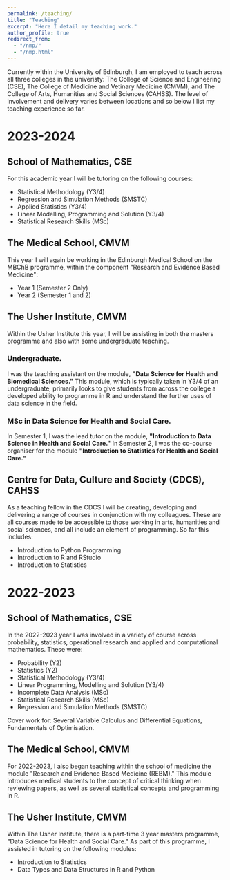 ```yaml
---
permalink: /teaching/
title: "Teaching"
excerpt: "Here I detail my teaching work."
author_profile: true
redirect_from: 
  - "/nmp/"
  - "/nmp.html"
---
```


Currently within the University of Edinburgh, I am employed to teach across all three colleges in the univeristy: The College of Science and Engineering (CSE), The College of Medicine and Vetinary Medicine (CMVM), and The College of Arts, Humanities and Social Sciences (CAHSS). The level of involvement and delivery varies between locations and so below I list my teaching experience so far.

2023-2024
=============

School of Mathematics, CSE
-------------
For this academic year I will be tutoring on the following courses:
- Statistical Methodology (Y3/4)
- Regression and Simulation Methods (SMSTC)
- Applied Statistics (Y3/4)
- Linear Modelling, Programming and Solution (Y3/4)
- Statistical Research Skills (MSc)

The Medical School, CMVM
-------------
This year I will again be working in the Edinburgh Medical School on the MBChB programme, within the component "Research and Evidence Based Medicine":
- Year 1 (Semester 2 Only)
- Year 2 (Semester 1 and 2)

The Usher Institute, CMVM
-------------
Within the Usher Institute this year, I will be assisting in both the masters programme and also with some undergraduate teaching.

### Undergraduate.
I was the teaching assistant on the module, **"Data Science for Health and Biomedical Sciences."** This module, which is typically taken in Y3/4 of an undergraduate, primarily looks to give students from across the college a developed ability to programme in R and understand the further uses of data science in the field.

### MSc in Data Science for Health and Social Care.
In Semester 1, I was the lead tutor on the module, **"Introduction to Data Science in Health and Social Care."** In Semester 2, I was the co-course organiser for the module **"Introduction to Statistics for Health and Social Care."**

Centre for Data, Culture and Society (CDCS), CAHSS
-------------
As a teaching fellow in the CDCS I will be creating, developing and delivering a range of courses in conjunction with my colleagues. These are all courses made to be accessible to those working in arts, humanities and social sciences, and all include an element of programming. So far this includes:

- Introduction to Python Programming
- Introduction to R and RStudio
- Introduction to Statistics

2022-2023
=============

School of Mathematics, CSE 
-------------
In the 2022-2023 year I was involved in a variety of course across probability, statistics, operational research and applied and computational mathematics. These were:

- Probability (Y2)
- Statistics (Y2)
- Statistical Methodology (Y3/4)
- Linear Programming, Modelling and Solution (Y3/4)
- Incomplete Data Analysis (MSc)
- Statistical Research Skills (MSc)
- Regression and Simulation Methods (SMSTC)

Cover work for: Several Variable Calculus and Differential Equations, Fundamentals of Optimisation.

The Medical School, CMVM 
-------------
For 2022-2023, I also began teaching within the school of medicine the module "Research and Evidence Based Medicine (REBM)." This module introduces medical students to the concept of critical thinking when reviewing papers, as well as several statistical concepts and programming in R.

The Usher Institute, CMVM
-------------
Within The Usher Institute, there is a part-time 3 year masters programme, "Data Science for Health and Social Care." As part of this programme, I assisted in tutoring on the following modules:

- Introduction to Statistics
- Data Types and Data Structures in R and Python
